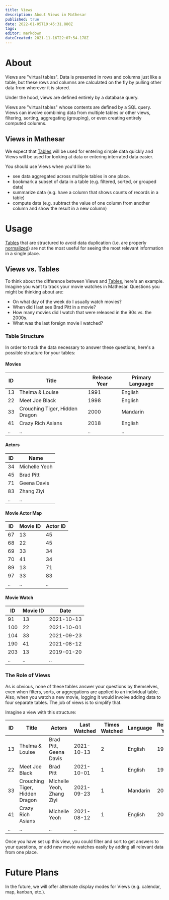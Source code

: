 ```yaml
---
title: Views
description: About Views in Mathesar
published: true
date: 2022-01-05T19:45:31.880Z
tags: 
editor: markdown
dateCreated: 2021-11-16T22:07:54.178Z
---
```


# About

Views are "virtual tables". Data is presented in rows and columns just like a table, but these rows and columns are calculated on the fly by pulling other data from wherever it is stored.

Under the hood, views are defined entirely by a database query.

Views are "virtual tables" whose contents are defined by a SQL query. Views can involve combining data from multiple tables or other views, filtering, sorting, aggregating (grouping), or even creating entirely computed columns.

## Views in Mathesar
We expect that [Tables](/product/concepts/tables) will be used for entering simple data quickly and Views will be used for looking at data or entering interrated data easier.

You should use Views when you'd like to:
- see data aggregated across multiple tables in one place.
- bookmark a subset of data in a table (e.g. filtered, sorted, or grouped data)
- summarize data (e.g. have a column that shows counts of records in a table)
- compute data (e.g. subtract the value of one column from another column and show the result in a new column)


# Usage
[Tables](/product/concepts/tables) that are structured to avoid data duplication (i.e. are properly [normalized](https://en.wikipedia.org/wiki/Database_normalization)) are not the most useful for seeing the most relevant information in a single place.

## Views vs. Tables
To think about the difference between Views and [Tables](/product/concepts/tables), here's an example. Imagine you want to track your movie watches in Mathesar. Questions you might be thinking about are:
- On what day of the week do I usually watch movies?
- When did I last see Brad Pitt in a movie?
- How many movies did I watch that were released in the 90s vs. the 2000s.
- What was the last foreign movie I watched?

### Table Structure
In order to track the data necessary to answer these questions, here's a possible structure for your tables:

#### Movies
| ID | Title | Release Year | Primary Language |
|-|-|-|-|
| 13 | Thelma & Louise | 1991 | English |
| 22 | Meet Joe Black | 1998 | English |
| 33 | Crouching Tiger, Hidden Dragon | 2000 | Mandarin |
| 41 | Crazy Rich Asians | 2018 | English |
| .. | .. | .. | .. |

#### Actors
| ID | Name |
|-|-|
| 34 | Michelle Yeoh |
| 45 | Brad Pitt |
| 71 | Geena Davis |
| 83 | Zhang Ziyi |
| .. | .. |

#### Movie Actor Map
| ID | Movie ID | Actor ID |
|-|-|-|
| 67 | 13 | 45 |
| 68 | 22 | 45 |
| 69 | 33 | 34 | 
| 70 | 41 | 34 |
| 89 | 13 | 71 |
| 97 | 33 | 83 | 
| .. | .. | .. |

#### Movie Watch
| ID | Movie ID | Date |
|-|-|-|
| 91 | 13 | 2021-10-13 |
| 100 | 22 | 2021-10-01 |
| 104 | 33 | 2021-09-23 | 
| 190 | 41 | 2021-08-12 |
| 203 | 13 | 2019-01-20 |
| .. | .. | .. |

### The Role of Views
As is obvious, none of these tables answer your questions by themselves, even when filters, sorts, or aggregations are applied to an individual table. Also, when you watch a new movie, logging it would involve adding data to four separate tables. The job of views is to simplify that.

Imagine a view with this structure:

| ID | Title | Actors | Last Watched | Times Watched | Language | Release Year | 
|-|-|-|-|-|-|-|
| 13 | Thelma & Louise | Brad Pitt, Geena Davis | 2021-10-13 | 2 | English | 1991 |
| 22 | Meet Joe Black | Brad Pitt | 2021-10-01 | 1 | English | 1998 |
| 33 | Crouching Tiger, Hidden Dragon | Michelle Yeoh, Zhang Ziyi | 2021-09-23 | 1 | Mandarin | 2000 |
| 41 | Crazy Rich Asians | Michelle Yeoh | 2021-08-12 | 1 | English | 2018 |
| .. | .. | .. | .. |

Once you have set up this view, you could filter and sort to get answers to your questions, or add new movie watches easily by adding all relevant data from one place.

# Future Plans
In the future, we will offer alternate display modes for Views (e.g. calendar, map, kanban, etc.).
